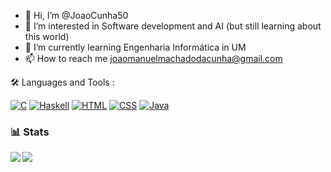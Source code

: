 - 👋 Hi, I’m @JoaoCunha50
- 👀 I’m interested in Software development and AI (but still learning about this world)
- 🌱 I’m currently learning Engenharia Informática in UM
- 📫 How to reach me joaomanuelmachadodacunha@gmail.com


🛠️ Languages and Tools :

[![C](https://img.shields.io/badge/Language-C-blue)](https://en.wikipedia.org/wiki/C_(programming_language)) [![Haskell](https://img.shields.io/badge/Language-Haskell-purple)](https://www.haskell.org/) [![HTML](https://img.shields.io/badge/Language-HTML-red)](https://www.w3.org/TR/html52/) [![CSS](https://img.shields.io/badge/Language-CSS-blue)](https://www.w3.org/Style/CSS/) [![Java](https://img.shields.io/badge/Language-Java-orange)](https://www.java.com/)

### 📊 Stats
<img align="left" src="https://github-readme-stats.vercel.app/api?username=JoaoCunha50&show_icons=true&theme=cobalt&bg_color=00000000"/>
<img align="left" src="https://github-readme-stats.vercel.app/api/top-langs/?username=JoaoCunha50&show_icons=true&theme=synthwave&bg_color=00000000"/>
 


